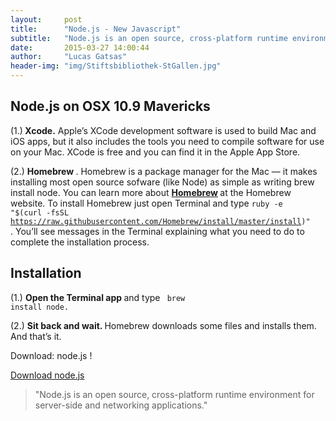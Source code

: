 ```yaml
---
layout:     post
title:      "Node.js - New Javascript"
subtitle:   "Node.js is an open source, cross-platform runtime environment for server-side and networking applications."
date:       2015-03-27 14:00:44
author:     "Lucas Gatsas"
header-img: "img/Stiftsbibliothek-StGallen.jpg"
---
```

<h2 class="section-heading"><strong> Node.js on OSX 10.9 Mavericks</strong> </h2>



(1.)<strong> Xcode.</strong> Apple’s XCode development software is used to build Mac and iOS apps, but it also includes the tools you need to compile software for use on your Mac. XCode is free and you can find it in the Apple App Store.



(2.) <strong> Homebrew </strong>. Homebrew is a package manager for the Mac — it makes installing most open source sofware (like Node) as simple as writing brew install node. You can learn more about <strong> [Homebrew](http://brew.sh/ )  </strong>
at the Homebrew website. To install Homebrew just open Terminal and type <code>ruby -e "$(curl -fsSL https://raw.githubusercontent.com/Homebrew/install/master/install)" </code>. You’ll see messages in the Terminal explaining what you need to do to complete the installation process.

<h2 class="section-heading"><strong>Installation</strong> </h2>


(1.)  <strong> Open the Terminal app </strong> and type <code> brew install node. </code>


(2.) <strong> Sit back and wait. </strong> Homebrew downloads some files and installs them. And that’s it.



Download: node.js ! 

[Download node.js](https://nodejs.org/download/)  





<blockquote>


"Node.js is an open source, cross-platform runtime environment for server-side and networking applications."
</blockquote>